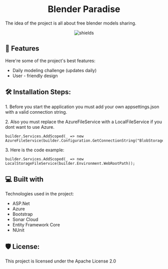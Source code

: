 
<h1 id="title" align="center">Blender Paradise</h1>

<p id="description">The idea of the project is all about free blender models sharing.</p>

<p align="center"><img src="[![Quality Gate Status](https://sonarcloud.io/api/project_badges/measure?project=dpS1lence_3D-It-&amp;metric=alert_status)](https://sonarcloud.io/summary/new_code?id=dpS1lence_3D-It-)" alt="shields"></p>

  
  
<h2>🧐 Features</h2>

Here're some of the project's best features:

*   Daily modeling challenge (updates daily)
*   User - friendly design

<h2>🛠️ Installation Steps:</h2>

<p>1. Before you start the application you must add your own appsettings.json with a valid connection string.</p>

<p>2. Also you must replace the AzureFileService with a LocalFileService if you dont want to use Azure.</p>

```
builder.Services.AddScoped(_ => new AzureFileService(builder.Configuration.GetConnectionString("BlobStorageConnection")));
```

<p>3. Here is the code example:</p>

```
builder.Services.AddScoped(_ => new LocalStorageFileService(builder.Environment.WebRootPath));
```
  
<h2>💻 Built with</h2>

Technologies used in the project:

*   ASP.Net
*   Azure
*   Bootstrap
*   Sonar Cloud
*   Entity Framework Core
*   NUnit

<h2>🛡️ License:</h2>

This project is licensed under the Apache License 2.0
